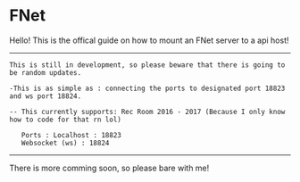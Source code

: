 # FNet
Hello! This is the offical guide on how to mount an FNet server to a api host!

--------------------------------------------------------------------------------------

	This is still in development, so please beware that there is going to be random updates.

	-This is as simple as : connecting the ports to designated port 18823 and ws port 18824.

	-- This currently supports: Rec Room 2016 - 2017 (Because I only know how to code for that rn lol)

   	   Ports : Localhost : 18823 
   	   Websocket (ws) : 18824

--------------------------------------------------------------------------------------


There is more comming soon, so please bare with me!
